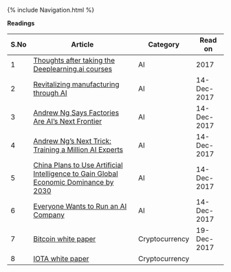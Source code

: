 {% include Navigation.html %}


**Readings**

S.No | Article | Category | Read on
------------ | ------------ | ------------ | ------------
1 | [Thoughts after taking the Deeplearning.ai courses](https://towardsdatascience.com/thoughts-after-taking-the-deeplearning-ai-courses-8568f132153)| AI | 2017
2 | [Revitalizing manufacturing through AI](https://medium.com/@andrewng/revitalizing-manufacturing-through-ai-a9ad32e07814) | AI | 14-Dec-2017
3 | [Andrew Ng Says Factories Are AI’s Next Frontier](https://www.technologyreview.com/s/609770/andrew-ng-says-factories-are-ais-next-frontier/)| AI | 14-Dec-2017
4 | [Andrew Ng’s Next Trick: Training a Million AI Experts](https://www.technologyreview.com/s/608573/andrew-ngs-next-trick-training-a-million-ai-experts/)| AI | 14-Dec-2017
5 | [China Plans to Use Artificial Intelligence to Gain Global Economic Dominance by 2030](https://www.technologyreview.com/s/608324/china-plans-to-use-artificial-intelligence-to-gain-global-economic-dominance-by-2030/)| AI | 14-Dec-2017
6 | [Everyone Wants to Run an AI Company](https://www.technologyreview.com/s/609325/everyone-wants-to-run-an-ai-company/)|AI | 14-Dec-2017
7 | [Bitcoin white paper](https://bitcoin.org/bitcoin.pdf)| Cryptocurrency | 19-Dec-2017
8 | [IOTA white paper](https://iota.org/IOTA_Whitepaper.pdf)| Cryptocurrency | 
